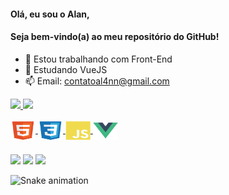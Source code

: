 #### Olá, eu sou o Alan,
#### Seja bem-vindo(a) ao meu repositório do GitHub!

- 🔭 Estou trabalhando com Front-End
- 🌱 Estudando VueJS
- 📫 Email: contatoal4nn@gmail.com

 <div>
  <a href="https://github.com/al4nn">
  <img height="180em" src="https://github-readme-stats.vercel.app/api?username=al4nn&show_icons=true&theme=radical&include_all_commits=true&count_private=true"/>
  <img height="180em" src="https://github-readme-stats.vercel.app/api/top-langs/?username=al4nn&layout=compact&langs_count=7&theme=radical"/>
</div>
  <div style="display: inline_block"><br>
  <img align="center" alt="al4nn-HTML" height="30" width="40" src="https://raw.githubusercontent.com/devicons/devicon/master/icons/html5/html5-original.svg">
  <img align="center" alt="al4nn-CSS" height="30" width="40" src="https://raw.githubusercontent.com/devicons/devicon/master/icons/css3/css3-original.svg">
  <img align="center" alt="al4nn-Js" height="30" width="40" src="https://raw.githubusercontent.com/devicons/devicon/master/icons/javascript/javascript-plain.svg">
  <img align="center" alt="al4nn-VueJS" height="30" width="40" src="https://raw.githubusercontent.com/devicons/devicon/master/icons/vuejs/vuejs-original.svg">
</div>
  
  ###
  
<div> 
  <a href="https://www.instagram.com/alann96_/" target="_blank"><img src="https://img.shields.io/badge/-Instagram-%23E4405F?style=for-the-badge&logo=instagram&logoColor=white" target="_blank"></a>
  <a href = "mailto:contatoal4nn@gmail.com"><img src="https://img.shields.io/badge/-Gmail-%23333?style=for-the-badge&logo=gmail&logoColor=white" target="_blank"></a>
  <a href="https://www.linkedin.com/in/alan-akira-sato-alves-7a18b01aa/" target="_blank"><img src="https://img.shields.io/badge/-LinkedIn-%230077B5?style=for-the-badge&logo=linkedin&logoColor=white" target="_blank"></a>  
 
  ![Snake animation](https://github.com/al4nn/al4nn/blob/output/github-contribution-grid-snake.svg)
 
</div>
